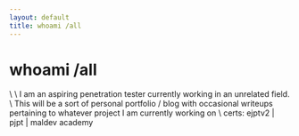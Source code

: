 ```yaml
---
layout: default
title: whoami /all
---
```


# whoami /all
\\
\\
I am an aspiring penetration tester currently working in an unrelated field. 
\\
This will be a sort of personal portfolio / blog with occasional writeups pertaining to whatever project I am currently working on 
\\
certs: ejptv2 | pjpt | maldev academy
